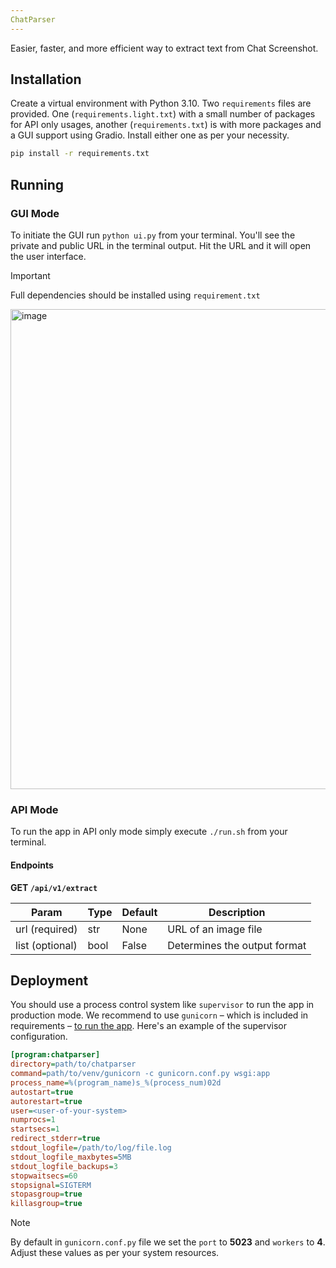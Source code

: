 ```yaml
---
ChatParser
---
```


Easier, faster, and more efficient way to extract text from Chat Screenshot.

## Installation

Create a virtual environment with Python 3.10. Two `requirements` files are provided. One (`requirements.light.txt`) with a small number of packages for API only usages, another (`requirements.txt`) is with more packages and a GUI support using Gradio. Install either one as per your necessity.

```bash
pip install -r requirements.txt
```

## Running

### GUI Mode

To initiate the GUI run `python ui.py` from your terminal. You'll see the private and public URL in the terminal output. Hit the URL and it will open the user interface.

> [!IMPORTANT]
> Full dependencies should be installed using `requirement.txt`

<img width="768" alt="image" src="https://github.com/nemoitis/ChatParser/assets/80112748/e32cc9bf-5006-4a12-bae6-165001d4e4dd">


### API Mode

To run the app in API only mode simply execute `./run.sh` from your terminal.

#### Endpoints

__GET `/api/v1/extract`__

| Param           | Type | Default | Description                  |
| --------------- | ---- | ------- | ---------------------------- |
| url (required)  | str  | None    | URL of an image file         |
| list (optional) | bool | False   | Determines the output format |


## Deployment

You should use a process control system like `supervisor` to run the app in production mode. We recommend to use `gunicorn` – which is included in requirements – [to run the app](https://fastapi.tiangolo.com/deployment/server-workers/). Here's an example of the supervisor configuration.

```ini
[program:chatparser]
directory=path/to/chatparser
command=path/to/venv/gunicorn -c gunicorn.conf.py wsgi:app
process_name=%(program_name)s_%(process_num)02d
autostart=true
autorestart=true
user=<user-of-your-system>
numprocs=1
startsecs=1
redirect_stderr=true
stdout_logfile=/path/to/log/file.log
stdout_logfile_maxbytes=5MB
stdout_logfile_backups=3
stopwaitsecs=60
stopsignal=SIGTERM
stopasgroup=true
killasgroup=true
```

> [!NOTE]
> By default in `gunicorn.conf.py` file we set the `port` to __5023__ and `workers` to __4__. Adjust these values as per your system resources.
